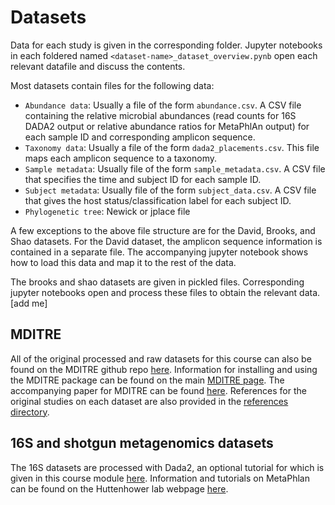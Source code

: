 # Datasets 
Data for each study is given in the corresponding folder. Jupyter notebooks in each foldered named `<dataset-name>_dataset_overview.pynb` open each relevant datafile and discuss the contents. 

Most datasets contain files for the following data:
- `Abundance data`: Usually a file of the form `abundance.csv`. A CSV file containing the relative microbial abundances (read counts for 16S DADA2 output or relative abundance ratios for MetaPhlAn output) for each sample ID and corresponding amplicon sequence.
- `Taxonomy data`: Usually a file of the form `dada2_placements.csv`. This file maps each amplicon sequence to a taxonomy.
- `Sample metadata`: Usually file of the form `sample_metadata.csv`. A CSV file that specifies the time and subject ID for each sample ID.
- `Subject metadata`: Usually file of the form `subject_data.csv`. A CSV file that gives the host status/classification label for each subject ID. 
- `Phylogenetic tree`: Newick or jplace file

A few exceptions to the above file structure are for the David, Brooks, and Shao datasets. For the David dataset, the amplicon sequence information is contained in a separate file. The accompanying jupyter notebook shows how to load this data and map it to the rest of the data.

The brooks and shao datasets are given in pickled files. Corresponding jupyter notebooks open and process these files to obtain the relevant data. [add me]

## MDITRE

All of the original processed and raw datasets for this course can also be found on the MDITRE github repo [here](https://github.com/gerberlab/mditre/tree/master/mditre/tutorials/datasets). Information for installing and using the MDITRE package can be found on the main [MDITRE page](https://github.com/gerberlab/mditre). The accompanying paper for MDITRE can be found [here](https://www.biorxiv.org/content/10.1101/2021.12.15.472835v1). References for the original studies on each dataset are also provided in the [references directory](https://github.com/gerberlab/cs109b-microbiome/tree/main/2022/references).

## 16S and shotgun metagenomics datasets

The 16S datasets are processed with Dada2, an optional tutorial for which is given in this course module [here](https://github.com/gerberlab/cs109b-microbiome/tree/main/2022/optional_DADA_2_tutorial). Information and tutorials on MetaPhlan can be found on the Huttenhower lab webpage [here](https://huttenhower.sph.harvard.edu/metaphlan/).
